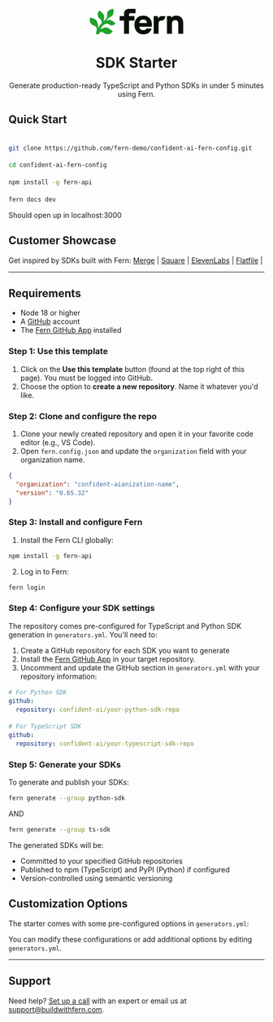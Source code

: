 <br/>
<div align="center">
  <a href="https://www.buildwithfern.com/?utm_source=github&utm_medium=readme&utm_campaign=sdk-starter&utm_content=logo">
    <img src="/fern/docs/assets/fern-logo.png" height="50" align="center" alt="header" />
  </a>
  
  <br/>

# SDK Starter

Generate production-ready TypeScript and Python SDKs in under 5 minutes using Fern.

</div>



## Quick Start

```bash

git clone https://github.com/fern-demo/confident-ai-fern-config.git

cd confident-ai-fern-config

npm install -g fern-api

fern docs dev
```

Should open up in localhost:3000

## Customer Showcase

Get inspired by SDKs built with Fern: [Merge](https://github.com/merge-api/merge-node-client) | [Square](https://github.com/square/square-go-sdk) | [ElevenLabs](https://github.com/elevenlabs/elevenlabs-python) | [Flatfile](https://github.com/FlatFilers/flatfile-node) |

---

## Requirements

- Node 18 or higher
- A [GitHub](https://github.com) account
- The [Fern GitHub App](https://github.com/apps/fern-api) installed

### Step 1: Use this template

1. Click on the **Use this template** button (found at the top right of this page). You must be logged into GitHub.
2. Choose the option to **create a new repository**. Name it whatever you'd like.

### Step 2: Clone and configure the repo

1. Clone your newly created repository and open it in your favorite code editor (e.g., VS Code).
2. Open `fern.config.json` and update the `organization` field with your organization name.

```json
{
  "organization": "confident-aianization-name",
  "version": "0.65.32"
}
```

### Step 3: Install and configure Fern

1. Install the Fern CLI globally:

```bash
npm install -g fern-api
```

2. Log in to Fern:

```bash
fern login
```

### Step 4: Configure your SDK settings

The repository comes pre-configured for TypeScript and Python SDK generation in `generators.yml`. You'll need to:

1. Create a GitHub repository for each SDK you want to generate
2. Install the [Fern GitHub App](https://github.com/apps/fern-api) in your target repository.
3. Uncomment and update the GitHub section in `generators.yml` with your repository information:

```yaml
# For Python SDK
github:
  repository: confident-ai/your-python-sdk-repo

# For TypeScript SDK
github:
  repository: confident-ai/your-typescript-sdk-repo
```

### Step 5: Generate your SDKs

To generate and publish your SDKs:

```bash
fern generate --group python-sdk
```

AND

```bash
fern generate --group ts-sdk
```

The generated SDKs will be:

- Committed to your specified GitHub repositories
- Published to npm (TypeScript) and PyPI (Python) if configured
- Version-controlled using semantic versioning

## Customization Options

The starter comes with some pre-configured options in `generators.yml`:

You can modify these configurations or add additional options by editing `generators.yml`.

---

## Support

Need help? [Set up a call](https://buildwithfern.com/contact) with an expert or email us at [support@buildwithfern.com](mailto:support@buildwithfern.com).
